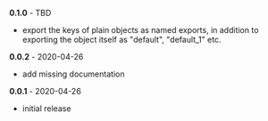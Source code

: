 **0.1.0** - TBD

- export the keys of plain objects as named exports, in addition to exporting
  the object itself as "default", "default_1" etc.

**0.0.2** - 2020-04-26

- add missing documentation

**0.0.1** - 2020-04-26

- initial release
